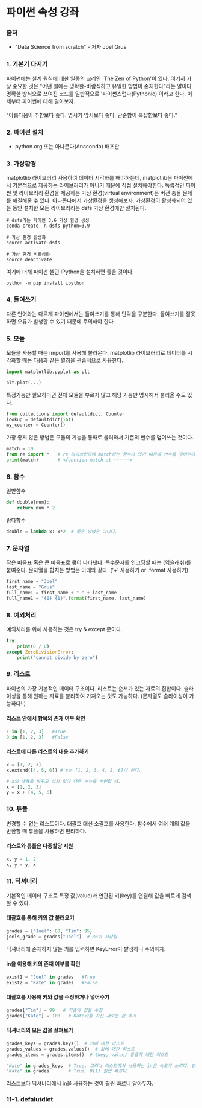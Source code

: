 
# 파이썬 속성 강좌


### 출처

- "Data Science from scratch" - 저자 Joel Grus 


### 1. 기본기 다지기

파이썬에는 설계 원칙에 대한 일종의 교리인 'The Zen of Python'이 있다.
여기서 가장 중요한 것은 "어떤 일에든 명확한-바람직하고 유일한 방법이 존재한다"라는 말이다.
명확한 방식으로 쓰여진 코드를 일반적으로 '파이썬스럽다(Pythonic)'이라고 한다. 이제부터 파이썬에 대해 알아보자.
<br/><br/>
"아름다움이 추함보다 좋다. 명시가 암시보다 좋다. 단순함이 복잡함보다 좋다."


### 2. 파이썬 설치

- python.org 또는 아나콘다(Anaconda) 배포판


### 3. 가상환경

matplotlib 라이브러리 사용하여 데이터 시각화를 해야하는데,
matplotlib은 파이썬에서 기본적으로 제공하는 라이브러리가 아니기 때문에 직접 설치해야한다.
독립적인 파이썬 및 라이브러리 환경을 제공하는 가상 환경(virtual environment)은 버전 충돌 문제를 해결해줄 수 있다.
아나콘다에서 가상환경을 생성해보자. 가상환경이 활성화되어 있는 동안 설치한 모든 라이브러리는 dsfs 가상 환경에만 설치된다.

```shell
# dsfs라는 파이썬 3.6 가상 환경 생성
conda create -n dsfs python=3.9

# 가상 환경 활성화
source activate dsfs

# 가상 환경 비활성화
source deactivate
```

여기에 더해 파이썬 셸인 IPython을 설치하면 좋을 것이다.
```shell
python -m pip install ipython
```

### 4. 들여쓰기
다른 언어와는 다르게 파이썬에서는 들여쓰기를 통해 단락을 구분한다. 
들여쓰기를 잘못하면 오류가 발생할 수 있기 때문에 주의해야 한다.



### 5. 모듈
모듈을 사용할 때는 import를 사용해 불러온다.
matplotlib 라이브러리로 데이터를 시각화할 때는 다음과 같은 별칭을 관습적으로 사용한다.
```python
import matplotlib.pyplot as plt

plt.plot(...)
```

특정기능만 필요하다면 전체 모듈을 부르지 않고 해당 기능만 명시해서 불러올 수도 있다.
```python
from collections import defaultdict, Counter
lookup = defaultdict(int)
my_counter = Counter()
```
가장 좋지 않은 방법은 모듈의 기능을 통째로 불러와서 기존의 변수를 덮어쓰는 것이다.
```python
match = 10
from re import *   # re 라이브러리에 match라는 함수가 있기 때문에 변수를 덮어쓴다.
print(match)       # <function match at ~~~~~~>
```

### 6. 함수

일반함수
```python
def double(num):
    return num * 2
```

람다함수
```python
double = lambda x: x*2  # 좋은 방법은 아니다.
```

### 7. 문자열
작은 따옴표 혹은 큰 따옴표로 묶어 나타낸다.
특수문자를 인코딩할 때는 \(역슬래쉬)를 붙여준다.
문자열을 합치는 방법은 아래와 같다. ('+' 사용하기 or .format 사용하기)
```python
first_name = "Joel"
last_name = "Grus"
full_name1 = first_name + " " + last_name
full_name1 = "{0} {1}".format(first_name, last_name)
```

### 8. 예외처리
예외처리를 위해 사용하는 것은 try & except 문이다.
```python
try:
    print(0 / 0)
except ZeroDivisionError:
    print("cannot divide by zero")
```

### 9. 리스트 
파이썬의 가장 기본적인 데이터 구조이다. 리스트는 순서가 있는 자료의 집합이다.
슬라이싱을 통해 원하는 자료를 분리하여 가져오는 것도 가능하다. (문자열도 슬라이싱이 가능하다!!)
#### 리스트 안에서 항목의 존재 여부 확인
```python
1 in [1, 2, 3]   #True
0 in [1, 2, 3]   #False
```

#### 리스트에 다른 리스트의 내용 추가하기
```python
x = [1, 2, 3]
x.extend([4, 5, 6]) # x는 [1, 2, 3, 4, 5, 6]이 된다.

# x의 내용을 바꾸고 싶지 않아 다른 변수를 선언할 때.
x = [1, 2, 3]
y = x + [4, 5, 6]
```

### 10. 튜플
변경할 수 없는 리스트이다. 대괄호 대신 소괄호를 사용한다. 함수에서 여러 개의 값을 반환할 때 튜플을 사용하면 편리하다.
#### 리스트와 튜플은 다중할당 지원
```python
x, y = 1, 2
x, y = y, x
```

### 11. 딕셔너리
기본적인 데이터 구조로 특정 값(value)과 연관된 키(key)를 연결해 값을 빠르게 검색할 수 있다.
#### 대괄호를 통해 키의 값 불러오기
```python
grades = {"Joel": 80, "Tim": 95}
joels_grade = grades["Joel"]  # 80이 저장됨.
```
딕셔너리에 존재하지 않는 키를 입력하면 KeyError가 발생하니 주의하자.
<br/>
#### in을 이용해 키의 존재 여부를 확인
```python
exist1 = "Joel" in grades   #True
exist2 = "Kate" in grades   #False
```
#### 대괄호를 사용해 키와 값을 수정하거나 넣어주기
```python
grades["Tim"] = 99   # 기존의 값을 수정
grades["Kate"] = 100   # Kate키를 가진 새로운 값 추가
```

#### 딕셔너리의 모든 값을 살펴보기
```python
grades_keys = grades.keys()  # 키에 대한 리스트
grades_values = grades.values()  # 값에 대한 리스트
grades_items = grades.items()  # (key, value) 튜플에 대한 리스트

"Kate" in grades_keys  # True. 그러나 리스트에서 사용하는 in은 속도가 느리다. O(n)
"Kate" in grades       # True. O(1) 훨씬 빠르다.
```
리스트보다 딕셔너리에서 in을 사용하는 것이 훨씬 빠르니 알아두자.

### 11-1. defalutdict